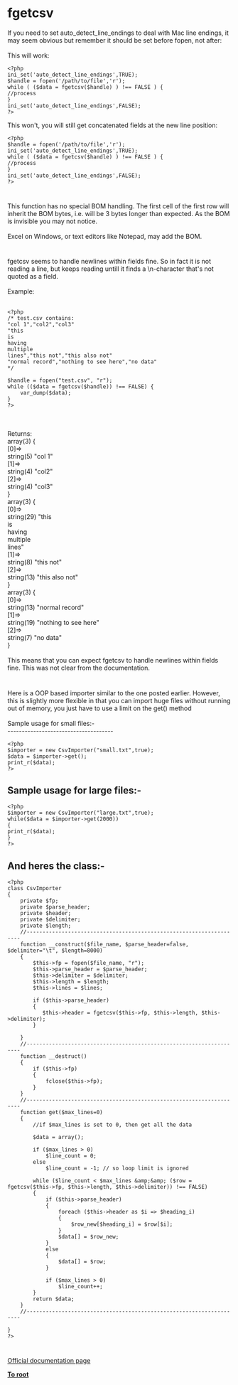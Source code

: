 # fgetcsv



If you need to set auto_detect_line_endings to deal with Mac line endings, it may seem obvious but remember it should be set before fopen, not after:<br><br>This will work:<br>

```
<?php
ini_set('auto_detect_line_endings',TRUE);
$handle = fopen('/path/to/file','r');
while ( ($data = fgetcsv($handle) ) !== FALSE ) {
//process
}
ini_set('auto_detect_line_endings',FALSE);
?>
```


This won't, you will still get concatenated fields at the new line position:


```
<?php
$handle = fopen('/path/to/file','r');
ini_set('auto_detect_line_endings',TRUE);
while ( ($data = fgetcsv($handle) ) !== FALSE ) {
//process
}
ini_set('auto_detect_line_endings',FALSE);
?>
```
  

#

This function has no special BOM handling. The first cell of the first row will inherit the BOM bytes, i.e. will be 3 bytes longer than expected. As the BOM is invisible you may not notice.<br><br>Excel on Windows, or text editors like Notepad, may add the BOM.  

#

fgetcsv seems to handle newlines within fields fine. So in fact it is not reading a line, but keeps reading untill it finds a \n-character that&apos;s not quoted as a field.<br><br>Example:<br><br>

```
<?php
/* test.csv contains:
"col 1","col2","col3"
"this
is
having
multiple
lines","this not","this also not"
"normal record","nothing to see here","no data"
*/

$handle = fopen("test.csv", "r");
while (($data = fgetcsv($handle)) !== FALSE) {
    var_dump($data);
}
?>
```
<br><br>Returns:<br>array(3) {<br>  [0]=&gt;<br>  string(5) "col 1"<br>  [1]=&gt;<br>  string(4) "col2"<br>  [2]=&gt;<br>  string(4) "col3"<br>}<br>array(3) {<br>  [0]=&gt;<br>  string(29) "this<br>is<br>having<br>multiple<br>lines"<br>  [1]=&gt;<br>  string(8) "this not"<br>  [2]=&gt;<br>  string(13) "this also not"<br>}<br>array(3) {<br>  [0]=&gt;<br>  string(13) "normal record"<br>  [1]=&gt;<br>  string(19) "nothing to see here"<br>  [2]=&gt;<br>  string(7) "no data"<br>}<br><br>This means that you can expect fgetcsv to handle newlines within fields fine. This was not clear from the documentation.  

#

Here is a OOP based importer similar to the one posted earlier. However, this is slightly more flexible in that you can import huge files without running out of memory, you just have to use a limit on the get() method<br><br>Sample usage for small files:-<br>-------------------------------------<br>

```
<?php
$importer = new CsvImporter("small.txt",true);
$data = $importer->get();
print_r($data);
?>
```



Sample usage for large files:-
-------------------------------------


```
<?php
$importer = new CsvImporter("large.txt",true);
while($data = $importer->get(2000))
{
print_r($data);
}
?>
```



And heres the class:-
-------------------------------------


```
<?php
class CsvImporter
{
    private $fp;
    private $parse_header;
    private $header;
    private $delimiter;
    private $length;
    //--------------------------------------------------------------------
    function __construct($file_name, $parse_header=false, $delimiter="\t", $length=8000)
    {
        $this->fp = fopen($file_name, "r");
        $this->parse_header = $parse_header;
        $this->delimiter = $delimiter;
        $this->length = $length;
        $this->lines = $lines;

        if ($this->parse_header)
        {
           $this->header = fgetcsv($this->fp, $this->length, $this->delimiter);
        }

    }
    //--------------------------------------------------------------------
    function __destruct()
    {
        if ($this->fp)
        {
            fclose($this->fp);
        }
    }
    //--------------------------------------------------------------------
    function get($max_lines=0)
    {
        //if $max_lines is set to 0, then get all the data

        $data = array();

        if ($max_lines > 0)
            $line_count = 0;
        else
            $line_count = -1; // so loop limit is ignored

        while ($line_count < $max_lines &amp;&amp; ($row = fgetcsv($this->fp, $this->length, $this->delimiter)) !== FALSE)
        {
            if ($this->parse_header)
            {
                foreach ($this->header as $i => $heading_i)
                {
                    $row_new[$heading_i] = $row[$i];
                }
                $data[] = $row_new;
            }
            else
            {
                $data[] = $row;
            }

            if ($max_lines > 0)
                $line_count++;
        }
        return $data;
    }
    //--------------------------------------------------------------------

}
?>
```
  

#

[Official documentation page](https://www.php.net/manual/en/function.fgetcsv.php)

**[To root](/README.md)**